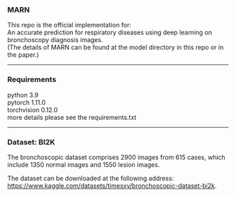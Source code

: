 ### MARN
This repo is the official implementation for:  
An accurate prediction for respiratory diseases using deep learning on bronchoscopy diagnosis images.  
(The details of MARN can be found at the model directory in this repo or in the paper.)

***
### Requirements
python 3.9  
pytorch 1.11.0  
torchvision 0.12.0  
more details please see the requirements.txt

***
### Dataset: BI2K
The bronchoscopic dataset comprises 2900 images from 615 cases, which include 1350 normal images and 1550 lesion images. 

The dataset can be downloaded at the following address:   
https://www.kaggle.com/datasets/timesxy/bronchoscopic-dataset-bi2k.
